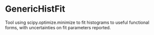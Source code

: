 # GenericHistFit
Tool using scipy.optimize.minimize to fit histograms to useful functional forms, with uncertainties on fit parameters reported.
